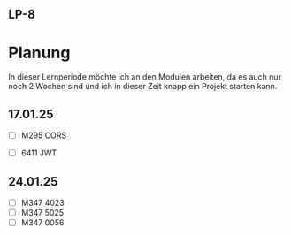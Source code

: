## LP-8

# Planung
In dieser Lernperiode möchte ich an den Modulen arbeiten, da es auch nur noch 2 Wochen sind und ich in dieser Zeit knapp ein Projekt starten kann.

## 17.01.25
- [ ] M295 CORS
- [ ] 6411 JWT


## 24.01.25
- [ ] M347 4023
- [ ] M347 5025
- [ ] M347 0056
